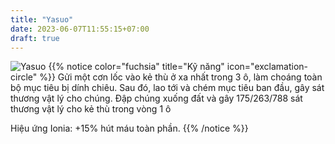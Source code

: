 ```yaml
---
title: "Yasuo"
date: 2023-06-07T11:55:15+07:00
draft: true
---
```

![Yasuo](https://storage.googleapis.com/www.publish.nocodesites.co.uk/prod/2542/files/27c9c6931ceac84af23464366b3d8fa2a962a4a520b3c1b1c88685308c6a38ed4750df1de6f2098ffd7543210bf2e10da1ebdea275758c8f1f4f6ac3658ca90a.png)
{{% notice color="fuchsia" title="Kỹ năng" icon="exclamation-circle" %}}
Gửi một cơn lốc vào kẻ thù ở xa nhất trong 3 ô, làm choáng toàn bộ mục tiêu bị dính chiêu. Sau đó, lao tới và chém mục tiêu ban đầu, gây sát thương vật lý cho chúng. Đập chúng xuống đất và gây 175/263/788 sát thương vật lý cho kẻ thù trong vòng 1 ô

Hiệu ứng Ionia: +15% hút máu toàn phần.
{{% /notice %}}